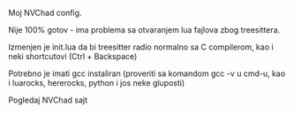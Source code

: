 Moj NVChad config.

Nije 100% gotov - ima problema sa otvaranjem lua fajlova zbog treesittera.

Izmenjen je init.lua da bi treesitter radio normalno sa C compilerom, kao i neki shortcutovi (Ctrl + Backspace)

Potrebno je imati gcc instaliran (proveriti sa komandom gcc -v u cmd-u, kao i luarocks, hererocks, python i jos neke gluposti)

Pogledaj NVChad sajt
